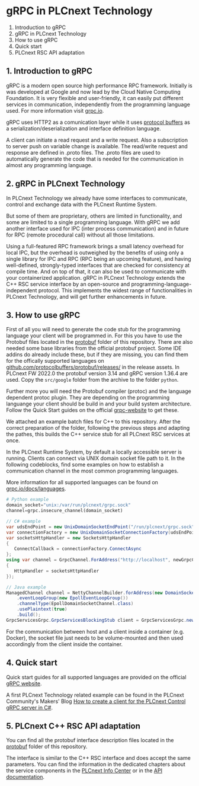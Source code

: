 # gRPC in PLCnext Technology

1. Introduction to gRPC
2. gRPC in PLCnext Technology
3. How to use gRPC
4. Quick start
5. PLCnext RSC API adaptation

## 1. Introduction to gRPC

gRPC is a modern open source high performance RPC framework. Initially is was developed at Google and now lead by the Cloud Native Computing Foundation. It is very flexible and user-friendly, it can easily put different services in communication, independently from the programming language used. For more information visit [grpc.io](https://grpc.io).

gRPC uses HTTP2 as a comunication layer while it uses [protocol buffers](https://developers.google.com/protocol-buffers/) as a serialization/deserialization and interface definition language.

A client can initiate a read request and a write request. Also a subscription to server push on variable change is available. The read/write request and response are defined in .proto files. The .proto files are used to automatically generate the code that is needed for the communication in almost any programming language.

## 2. gRPC in PLCnext Technology

In PLCnext Technology we already have some interfaces to communicate, control and exchange data with the PLCnext Runtime System.

But some of them are proprietary, others are limited in functionality, and some are limited to a single programming language.  With gRPC we add another interface used for IPC (inter process communication) and in future for RPC (remote procedural call) without all those limitations.

Using a full-featured RPC framework brings a small latency overhead for local IPC, but the overhead is outweighed by the benefits of using only a single library for IPC and RPC (RPC being an upcoming feature), and having well-defined, strongly-typed interfaces that are checked for consistency at compile time. And on top of that, it can also be used to communicate with your containerized application. gRPC in PLCnext Technology extends the C++ RSC service interface by an open-source and programming-language-independent protocol. This implements the widest range of functionalities in PLCnext Technology, and will get further enhancements in future.

## 3. How to use gRPC

First of all you will need to generate the code stub for the programming language your client will be programmed in. For this you have to use the Protobuf files located in the [protobuf](/protobuf) folder of this repository. There are also needed some base libraries from the official protobuf project. Some IDE addins do already include these, but if they are missing, you can find them for the offically supported languages on [github.com/protocolbuffers/protobuf/releases/](https://github.com/protocolbuffers/protobuf/releases/) in the release assets. In PLCnext FW 2022.0 the protobuf version 3.14 and gRPC version 1.36.4 are used. Copy the ``src/google`` folder from the archive to the folder ``python``.

Further more you will need the Protobuf compiler (protoc) and the language dependent protoc plugin. They are depending on the programming languange your client should be build in and your build system architecture. Follow the Quick Start guides on the official [grpc-website](https://grpc.io/docs/languages/) to get these.

We attached an example batch files for C++ to this repository. After the correct preparation of the folder, following the previous steps and adapting the pathes, this builds the C++ service stub for all PLCnext RSC services at once.

In the PLCnext Runtime System, by default a locally accessible server is running. Clients can connect via UNIX domain socket file path to it. In the following codeblocks, find some examples on how to establish a communication channel in the most common programming languages.

More information for all supported languages can be found on [grpc.io/docs/languages](https://grpc.io/docs/languages/).

```python
# Python example
domain_socket="unix:/var/run/plcnext/grpc.sock"
channel=grpc.insecure_channel(domain_socket)
```

```csharp
// C# example
var udsEndPoint = new UnixDomainSocketEndPoint("/run/plcnext/grpc.sock");
var connectionFactory = new UnixDomainSocketConnectionFactory(udsEndPoint);
var socketsHttpHandler = new SocketsHttpHandler
{
   ConnectCallback = connectionFactory.ConnectAsync
};
using var channel = GrpcChannel.ForAddress("http://localhost", newGrpcChannelOptions
{
   HttpHandler = socketsHttpHandler
});
```

```java
// Java example
ManagedChannel channel = NettyChannelBuilder.forAddress(new DomainSocketAddress("run/plcnext/grpc.sock"))
    .eventLoopGroup(new EpollEventLoopGroup())
    .channelType(EpollDomainSocketChannel.class)
    .usePlaintext(true)
    .build();
GrpcServicesGrpc.GrpcServicesBlockingStub client = GrpcServicesGrpc.newBlockingStub(channel);

```

For the communication between host and a client inside a container (e.g. Docker), the socket file just needs to be volume-mounted and then used accordingly from the client inside the container.

## 4. Quick start

Quick start guides for all supported languages are provided on the official [gRPC website](https://grpc.io/docs/languages/).

A first PLCnext Technology related example can be found in the PLCnext Community's Makers' Blog [How to create a client for the PLCnext Control gRPC server in C#](https://www.plcnext-community.net/makersblog/how-to-create-a-client-for-the-plcnext-control-grpc-server-in-c/).

## 5. PLCnext C++ RSC API adaptation

You can find all the protobuf interface description files located in the [protobuf](/protobuf) folder of this repository.

The interface is similar to the C++ RSC interface and does accept the same parameters. You can find the information in the dedicated chapters about the service components in the [PLCnext Info Center](https://www.plcnext.help/te/Service_Components/Service_Components.htm) or in the [API documentation](https://www.plcnext.help/te/Programming/Cpp/PLCnext_API_documentation.htm).
